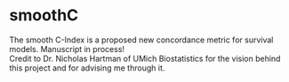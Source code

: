 # smoothC
The smooth C-Index is a proposed new concordance metric for survival models. Manuscript in process!  
Credit to Dr. Nicholas Hartman of UMich Biostatistics for the vision behind this project and for advising me through it.
